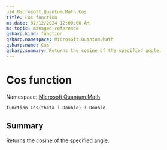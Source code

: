 ```yaml
---
uid Microsoft.Quantum.Math.Cos
title: Cos function
ms.date: 02/12/2024 12:00:00 AM
ms.topic: managed-reference
qsharp.kind: function
qsharp.namespace: Microsoft.Quantum.Math
qsharp.name: Cos
qsharp.summary: Returns the cosine of the specified angle.
---
```


# Cos function

Namespace: [Microsoft.Quantum.Math](xref:Microsoft.Quantum.Math)

```qsharp
function Cos(theta : Double) : Double
```

## Summary
Returns the cosine of the specified angle.
